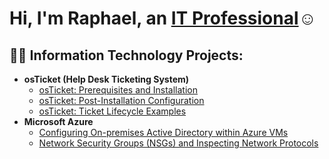 <h1>Hi, I'm Raphael, an <a href="https://linkedin.com/in/Rcruz5">IT Professional</a>☺</h1>

<h2>👨‍💻 Information Technology Projects:</h2>

- <b>osTicket (Help Desk Ticketing System)</b>
  - [osTicket: Prerequisites and Installation](https://github.com/rcruz04/osticket-prereqs)
  - [osTicket: Post-Installation Configuration](https://github.com/rcruz04/post-install-config)
  - [osTicket: Ticket Lifecycle Examples]([https://github.com/rcrus04/ticket-lifecycle)
- <b>Microsoft Azure</b>
  - [Configuring On-premises Active Directory within Azure VMs](https://github.com/rcruz04/configure-ad)
  - [Network Security Groups (NSGs) and Inspecting Network Protocols](https://github.com/rcruz04/azure-network-protocols)



<!-- 
needs to update the repos
-->
